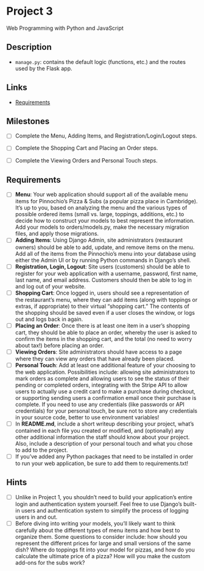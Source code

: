 # Project 3

Web Programming with Python and JavaScript

## Description

- `manage.py`: contains the default logic (functions, etc.) and the routes used by the Flask app.

## Links

- [Requirements](https://docs.cs50.net/web/2018/w/projects/3/project3.html)

## Milestones

- [ ] Complete the Menu, Adding Items, and Registration/Login/Logout steps.
- [ ] Complete the Shopping Cart and Placing an Order steps.
- [ ] Complete the Viewing Orders and Personal Touch steps.


## Requirements

* [ ] **Menu**: Your web application should support all of the available menu items for Pinnochio’s Pizza & Subs (a popular pizza place in Cambridge). It’s up to you, based on analyzing the menu and the various types of possible ordered items (small vs. large, toppings, additions, etc.) to decide how to construct your models to best represent the information. Add your models to orders/models.py, make the necessary migration files, and apply those migrations.
* [ ] **Adding Items**: Using Django Admin, site administrators (restaurant owners) should be able to add, update, and remove items on the menu. Add all of the items from the Pinnochio’s menu into your database using either the Admin UI or by running Python commands in Django’s shell.
* [ ] **Registration, Login, Logout**: Site users (customers) should be able to register for your web application with a username, password, first name, last name, and email address. Customers should then be able to log in and log out of your website.
* [ ] **Shopping Cart**: Once logged in, users should see a representation of the restaurant’s menu, where they can add items (along with toppings or extras, if appropriate) to their virtual “shopping cart.” The contents of the shopping should be saved even if a user closes the window, or logs out and logs back in again.
* [ ] **Placing an Order**: Once there is at least one item in a user’s shopping cart, they should be able to place an order, whereby the user is asked to confirm the items in the shopping cart, and the total (no need to worry about tax!) before placing an order.
* [ ] **Viewing Orders**: Site administrators should have access to a page where they can view any orders that have already been placed.
* [ ] **Personal Touch**: Add at least one additional feature of your choosing to the web application. Possibilities include: allowing site administrators to mark orders as complete and allowing users to see the status of their pending or completed orders, integrating with the Stripe API to allow users to actually use a credit card to make a purchase during checkout, or supporting sending users a confirmation email once their purchase is complete. If you need to use any credentials (like passwords or API credentials) for your personal touch, be sure not to store any credentials in your source code, better to use environment variables!
* [ ] In **README.md**, include a short writeup describing your project, what’s contained in each file you created or modified, and (optionally) any other additional information the staff should know about your project. Also, include a description of your personal touch and what you chose to add to the project.
* [ ] If you’ve added any Python packages that need to be installed in order to run your web application, be sure to add them to requirements.txt!

## Hints

* [ ] Unlike in Project 1, you shouldn’t need to build your application’s entire login and authentication system yourself. Feel free to use Django’s built-in users and authentication system to simplify the process of logging users in and out.
* [ ] Before diving into writing your models, you’ll likely want to think carefully about the different types of menu items and how best to organize them. Some questions to consider include: how should you represent the different prices for large and small versions of the same dish? Where do toppings fit into your model for pizzas, and how do you calculate the ultimate price of a pizza? How will you make the custom add-ons for the subs work?
